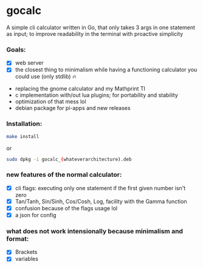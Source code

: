 # gocalc
A simple cli calculator written in Go,
that only takes 3 args in one statement as input;
to improve readability in the terminal with proactive simplicity
### Goals:
- [x] web server 
- [x] the closest thing to minimalism while having a functioning calculator you could use (only stdlib) 🔥
- replacing the gnome calculator and my Mathprint TI
- c implementation with/out lua plugins; for portability and stability
- optimization of that mess lol
- debian package for pi-apps and new releases
### Installation:
``` bash
make install
```
or 
``` bash
sudo dpkg -i gocalc_(whateverarchitecture).deb
```

### new features of the normal calculator:
- [x] cli flags: executing only one statement if the first given number isn't zero
- [x] Tan/Tanh, Sin/Sinh, Cos/Cosh, Log, facility with the Gamma function
- [x] confusion because of the flags usage lol
- [x] a json for config
### what does not work intensionally because minimalism and format:
- [x] Brackets
- [x] variables
